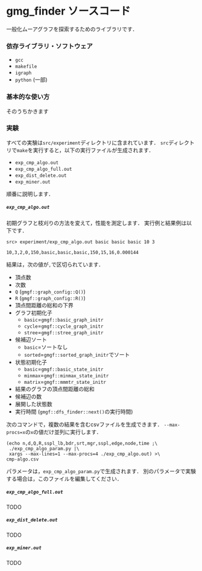 # gmg_finder ソースコード
一般化ムーアグラフを探索するためのライブラリです．

### 依存ライブラリ・ソフトウェア
- `gcc`
- `makefile`
- `igraph`
- `python` (一部)

### 基本的な使い方
そのうちかきます

### 実験
すべての実験は`src/experiment`ディレクトリに含まれています．
`src`ディレクトリで`make`を実行すると，以下の実行ファイルが生成されます．
- `exp_cmp_algo.out`
- `exp_cmp_algo_full.out`
- `exp_dist_delete.out`
- `exp_miner.out`

順番に説明します．

##### `exp_cmp_algo.out`
初期グラフと枝刈りの方法を変えて，性能を測定します．
実行例と結果例は以下です．
```
src> experiment/exp_cmp_algo.out basic basic basic 10 3
```
```
10,3,2,0,150,basic,basic,basic,150,15,16,0.000144
```
結果は，次の値が`,`で区切られています．
- 頂点数
- 次数
- `Q` (`gmgf::graph_config::Q()`)
- `R` (`gmgf::graph_config::R()`)
- 頂点間距離の総和の下界
- グラフ初期化子
  - `basic`=`gmgf::basic_graph_initr`
  - `cycle`=`gmgf::cycle_graph_initr`
  - `stree`=`gmgf::stree_graph_initr`
- 候補辺ソート
  - `basic`=ソートなし
  - `sorted`=`gmgf::sorted_graph_initr`でソート
- 状態初期化子
  - `basic`=`gmgf::basic_state_initr`
  - `minmax`=`gmgf::minmax_state_initr`
  - `matrix`=`gmgf::mmmtr_state_initr`
- 結果のグラフの頂点間距離の総和
- 候補辺の数
- 展開した状態数
- 実行時間 (`gmgf::dfs_finder::next()`の実行時間)

次のコマンドで，複数の結果を含むcsvファイルを生成できます．
`--max-procs=x`の`x`の値だけ並列に実行します．
```
(echo n,d,Q,R,sspl_lb,bdr,srt,mgr,sspl,edge,node,time ;\
 ./exp_cmp_algo_param.py |\
 xargs --max-lines=1 --max-procs=4 ./exp_cmp_algo.out) >\
cmp-algo.csv
```
パラメータは，`exp_cmp_algo_param.py`で生成されます．
別のパラメータで実験する場合は，このファイルを編集してください．

##### `exp_cmp_algo_full.out`
TODO

##### `exp_dist_delete.out`
TODO

##### `exp_miner.out`
TODO
